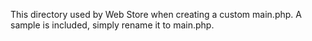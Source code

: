 This directory used by Web Store when creating a custom main.php. A sample is included, simply rename it to main.php.
